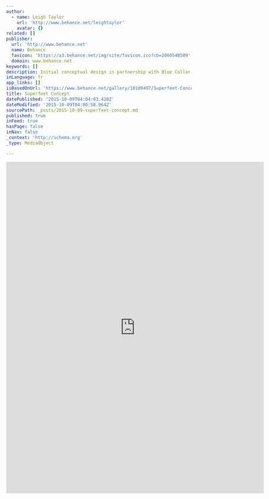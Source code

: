 ```yaml
---
author:
  - name: Leigh Taylor
    url: 'http://www.behance.net/leightaylor'
    avatar: {}
related: []
publisher:
  url: 'http://www.behance.net'
  name: Behance
  favicon: 'https://a3.behance.net/img/site/favicon.ico?cb=2060548509'
  domain: www.behance.net
keywords: []
description: Initial conceptual design in partnership with Blue Collar Interactive
inLanguage: fr
app_links: []
isBasedOnUrl: 'https://www.behance.net/gallery/10109497/Superfeet-Concept'
title: Superfeet Concept
datePublished: '2015-10-09T04:04:03.428Z'
dateModified: '2015-10-09T04:00:58.964Z'
sourcePath: _posts/2015-10-09-superfeet-concept.md
published: true
inFeed: true
hasPage: false
inNav: false
_context: 'http://schema.org'
_type: MediaObject

---
```

<iframe src="https://cdn.embedly.com/widgets/media.html?src=https%3A%2F%2Fwww.behance.net%2Fgallery%2F10109497%2FSuperfeet-Concept%3Fiframe%3D1&amp;url=https%3A%2F%2Fwww.behance.net%2Fgallery%2F10109497%2FSuperfeet-Concept&amp;image=https%3A%2F%2Fmir-s3-cdn-cf.behance.net%2Fprojects%2F404%2F10109497.547f8a2f754d6.png&amp;key=b7d04c9b404c499eba89ee7072e1c4f7&amp;type=text%2Fhtml&amp;scroll=auto&amp;schema=behance" width="700" height="900" scrolling="auto" frameborder="0" allowfullscreen="allowfullscreen" style=""></iframe>